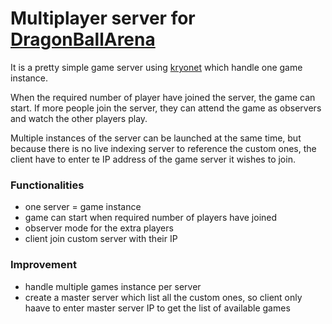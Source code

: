 # Multiplayer server for [DragonBallArena](https://github.com/Draym/DragonBallArena)

It is a pretty simple game server using [kryonet](https://github.com/EsotericSoftware/kryonet) which handle one game instance.

When the required number of player have joined the server, the game can start. If more people join the server, they can attend the game as observers and watch the other players play.

Multiple instances of the server can be launched at the same time, but because there is no live indexing server to reference the custom ones, the client have to enter te IP address of the game server it wishes to join.


### Functionalities
- one server = game instance
- game can start when required number of players have joined
- observer mode for the extra players
- client join custom server with their IP

### Improvement
- handle multiple games instance per server
- create a master server which list all the custom ones, so client only haave to enter master server IP to get the list of available games
